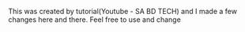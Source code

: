 This was created by tutorial(Youtube - SA BD TECH) and I made a few changes here and there. Feel free to use and change
